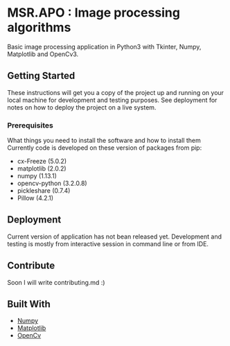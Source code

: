 # MSR.APO : Image processing algorithms
Basic image processing application in Python3 with Tkinter, Numpy, Matplotlib and OpenCv3.

## Getting Started
These instructions will get you a copy of the project up and running on your local machine for development and testing purposes. See deployment for notes on how to deploy the project on a live system.

### Prerequisites
What things you need to install the software and how to install them
Currently code is developed on these version of packages from pip:

- cx-Freeze (5.0.2)
- matplotlib (2.0.2)
- numpy (1.13.1)
- opencv-python (3.2.0.8)
- pickleshare (0.7.4)
- Pillow (4.2.1)


## Deployment
Current version of application has not bean released yet. Development and testing is mostly from interactive session in command line or from IDE. 

## Contribute
Soon I will write  contributing.md :)

## Built With

- [Numpy](https://github.com/numpy/numpy)
- [Matplotlib](https://github.com/matplotlib/matplotlib)
- [OpenCv](https://github.com/opencv/opencv)
